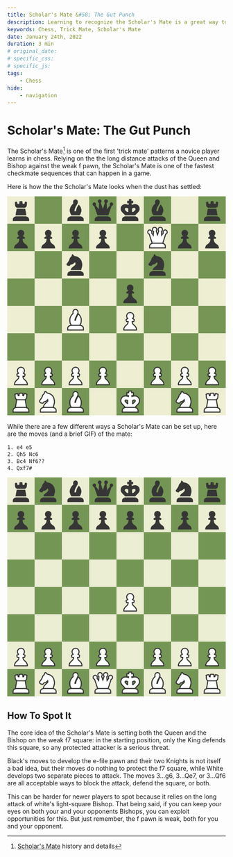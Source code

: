 ```yaml
---
title: Scholar's Mate &#58; The Gut Punch
description: Learning to recognize the Scholar's Mate is a great way to avoid (or inflict) a game ender before it's even started
keywords: Chess, Trick Mate, Scholar's Mate
date: January 24th, 2022
duration: 3 min
# original_date:
# specific_css:
# specific_js:
tags:
    - Chess
hide:
    - navigation
---
```


# Scholar's Mate: The Gut Punch

The Scholar's Mate[^1] is one of the first 'trick mate' patterns a novice player learns in chess. Relying on the the long distance attacks of the Queen and Bishop against the weak f pawn, the Scholar's Mate is one of the fastest checkmate sequences that can happen in a game.

Here is how the the Scholar's Mate looks when the dust has settled:

![Scholar's Mate Example](../assets/images/2022/Scholars-Mate/scholars-mate.jpg "Example scholar's mate after white's final move")

While there are a few different ways a Scholar's Mate can be set up, here are the moves (and a brief GIF) of the mate:

    1. e4 e5
    2. Qh5 Nc6
    3. Bc4 Nf6??
    4. Qxf7#

![Scholar's Mate GIF](../assets/images/2022/Scholars-Mate/scholars-mate.gif)

## How To Spot It

The core idea of the Scholar's Mate is setting both the Queen and the Bishop on the weak f7 square: in the starting position, only the King defends this square, so any protected attacker is a serious threat.

Black's moves to develop the e-file pawn and their two Knights is not itself a bad idea, but their moves do nothing to protect the f7 square, while White develops two separate pieces to attack. The moves 3...g6, 3...Qe7, or 3...Qf6 are all acceptable ways to block the attack, defend the square, or both.

This can be harder for newer players to spot because it relies on the long attack of white's light-square Bishop. That being said, if you can keep your eyes on both your and your opponents Bishops, you can exploit opportunities for this. But just remember, the f pawn is weak, both for you and your opponent.

[^1]: <a href='https://en.wikipedia.org/wiki/Scholar%27s_mate' target='_blank'>Scholar's Mate</a> history and details
